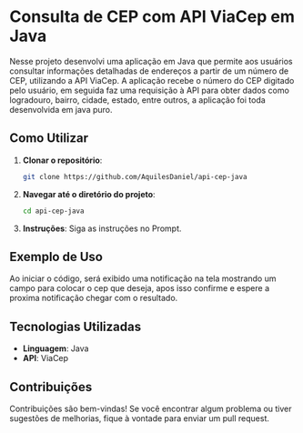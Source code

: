 # Consulta de CEP com API ViaCep em Java

Nesse projeto desenvolvi uma aplicação em Java que permite aos usuários consultar informações detalhadas de endereços a partir de um número de CEP, utilizando a API ViaCep. A aplicação recebe o número do CEP digitado pelo usuário, em seguida faz uma requisição à API para obter dados como logradouro, bairro, cidade, estado, entre outros, a aplicação foi toda desenvolvida em java puro.

## Como Utilizar

1. **Clonar o repositório**:
   ```bash
   git clone https://github.com/AquilesDaniel/api-cep-java
   ```
2. **Navegar até o diretório do projeto**:
   ```bash
   cd api-cep-java
   ```
3. **Instruções**: Siga as instruções no Prompt.

## Exemplo de Uso

Ao iniciar o código, será exibido uma notificação na tela mostrando um campo para colocar o cep que deseja, apos isso confirme e espere a proxima notificação chegar com o resultado.

## Tecnologias Utilizadas

- **Linguagem**: Java
- **API**: ViaCep

## Contribuições

Contribuições são bem-vindas! Se você encontrar algum problema ou tiver sugestões de melhorias, fique à vontade para enviar um pull request.
